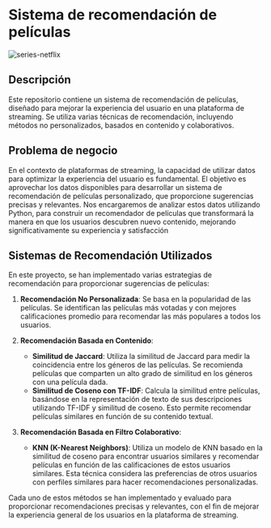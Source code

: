 # Sistema de recomendación de películas
![series-netflix](https://github.com/user-attachments/assets/d8d36142-0049-45c8-9589-5e829db4e6bd)
## Descripción
Este repositorio contiene un sistema de recomendación de películas, diseñado para mejorar la experiencia del usuario en una plataforma de streaming. Se utiliza varias técnicas de recomendación, incluyendo métodos no personalizados, basados en contenido y colaborativos.
## Problema de negocio
En el contexto de plataformas de streaming, la capacidad de utilizar datos para optimizar la experiencia del usuario es fundamental. El objetivo es aprovechar los datos disponibles para desarrollar un sistema de recomendación de películas personalizado, que proporcione sugerencias precisas y relevantes. Nos encargaremos de analizar estos datos utilizando Python, para construir un recomendador de películas que transformará la manera en que los usuarios descubren nuevo contenido, mejorando significativamente su experiencia y satisfacción
## Sistemas de Recomendación Utilizados
En este proyecto, se han implementado varias estrategias de recomendación para proporcionar sugerencias de películas:

1. **Recomendación No Personalizada**: Se basa en la popularidad de las películas. Se identifican las películas más votadas y con mejores calificaciones promedio para recomendar las más populares a todos los usuarios.

2. **Recomendación Basada en Contenido**:
   - **Similitud de Jaccard**: Utiliza la similitud de Jaccard para medir la coincidencia entre los géneros de las películas. Se recomienda películas que comparten un alto grado de similitud en los géneros con una película dada.
   - **Similitud de Coseno con TF-IDF**: Calcula la similitud entre películas, basándose en la representación de texto de sus descripciones utilizando TF-IDF y similitud de coseno. Esto permite recomendar películas similares en función de su contenido textual.

3. **Recomendación Basada en Filtro Colaborativo**:
   - **KNN (K-Nearest Neighbors)**: Utiliza un modelo de KNN basado en la similitud de coseno para encontrar usuarios similares y recomendar películas en función de las calificaciones de estos usuarios similares. Esta técnica considera las preferencias de otros usuarios con perfiles similares para hacer recomendaciones personalizadas.

Cada uno de estos métodos se han implementado y evaluado para proporcionar recomendaciones precisas y relevantes, con el fin de mejorar la experiencia general de los usuarios en la plataforma de streaming.
